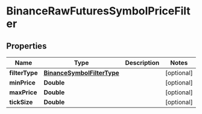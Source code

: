 # BinanceRawFuturesSymbolPriceFilter

## Properties
Name | Type | Description | Notes
------------ | ------------- | ------------- | -------------
**filterType** | [**BinanceSymbolFilterType**](BinanceSymbolFilterType.md) |  |  [optional]
**minPrice** | **Double** |  |  [optional]
**maxPrice** | **Double** |  |  [optional]
**tickSize** | **Double** |  |  [optional]
